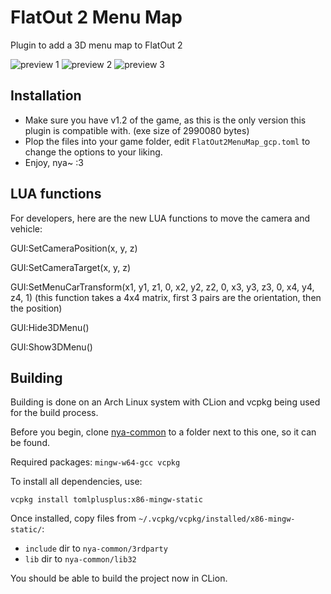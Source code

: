 # FlatOut 2 Menu Map

Plugin to add a 3D menu map to FlatOut 2

![preview 1](https://i.imgur.com/9q8vmfJ.png)
![preview 2](https://i.imgur.com/WxBKk5f.png)
![preview 3](https://i.imgur.com/9Njo6MJ.png)

## Installation

- Make sure you have v1.2 of the game, as this is the only version this plugin is compatible with. (exe size of 2990080 bytes)
- Plop the files into your game folder, edit `FlatOut2MenuMap_gcp.toml` to change the options to your liking.
- Enjoy, nya~ :3

## LUA functions

For developers, here are the new LUA functions to move the camera and vehicle:

GUI:SetCameraPosition(x, y, z)

GUI:SetCameraTarget(x, y, z)

GUI:SetMenuCarTransform(x1, y1, z1, 0, x2, y2, z2, 0, x3, y3, z3, 0, x4, y4, z4, 1) (this function takes a 4x4 matrix, first 3 pairs are the orientation, then the position)

GUI:Hide3DMenu()

GUI:Show3DMenu()

## Building

Building is done on an Arch Linux system with CLion and vcpkg being used for the build process. 

Before you begin, clone [nya-common](https://github.com/gaycoderprincess/nya-common) to a folder next to this one, so it can be found.

Required packages: `mingw-w64-gcc vcpkg`

To install all dependencies, use:
```console
vcpkg install tomlplusplus:x86-mingw-static
```

Once installed, copy files from `~/.vcpkg/vcpkg/installed/x86-mingw-static/`:

- `include` dir to `nya-common/3rdparty`
- `lib` dir to `nya-common/lib32`

You should be able to build the project now in CLion.
